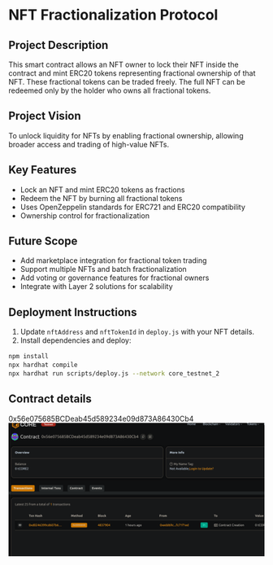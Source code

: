 # NFT Fractionalization Protocol

## Project Description
This smart contract allows an NFT owner to lock their NFT inside the contract and mint ERC20 tokens representing fractional ownership of that NFT. These fractional tokens can be traded freely. The full NFT can be redeemed only by the holder who owns all fractional tokens.

## Project Vision
To unlock liquidity for NFTs by enabling fractional ownership, allowing broader access and trading of high-value NFTs.

## Key Features

- Lock an NFT and mint ERC20 tokens as fractions
- Redeem the NFT by burning all fractional tokens
- Uses OpenZeppelin standards for ERC721 and ERC20 compatibility
- Ownership control for fractionalization

## Future Scope

- Add marketplace integration for fractional token trading
- Support multiple NFTs and batch fractionalization
- Add voting or governance features for fractional owners
- Integrate with Layer 2 solutions for scalability

## Deployment Instructions
1. Update `nftAddress` and `nftTokenId` in `deploy.js` with your NFT details.
2. Install dependencies and deploy:

```bash
npm install
npx hardhat compile
npx hardhat run scripts/deploy.js --network core_testnet_2
```

## Contract details
0x56e075685BCDeab45d589234e09d873A86430Cb4![alt text](image.png)
